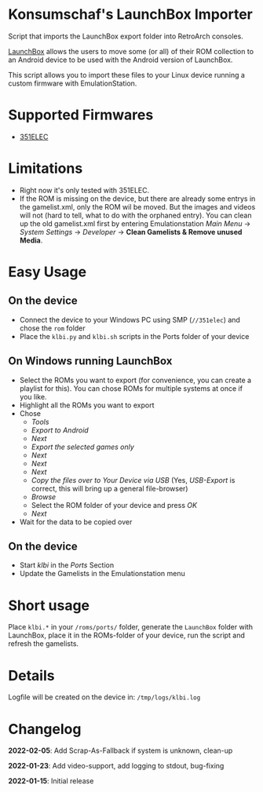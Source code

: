 # Konsumschaf's LaunchBox Importer
Script that imports the LaunchBox export folder into RetroArch consoles.

[LaunchBox](https://www.launchbox-app.com) allows the users to move some (or all) of their ROM collection to an Android device to be used with the Android version of LaunchBox.

This script allows you to import these files to your Linux device running a custom firmware with EmulationStation.

# Supported Firmwares
* [351ELEC](https://351elec.de)

# Limitations
* Right now it's only tested with 351ELEC.
* If the ROM is missing on the device, but there are already some entrys in the gamelist.xml, only the ROM wil be moved. But the images and videos will not (hard to tell, what to do with the orphaned entry). You can clean up the old gamelist.xml first by entering Emulationstation *Main Menu* -> *System Settings* -> *Developer* -> **Clean Gamelists & Remove unused Media**.

# Easy Usage
## On the device
* Connect the device to your Windows PC using SMP (`//351elec`) and chose the `rom` folder
* Place the `klbi.py` and `klbi.sh` scripts in the Ports folder of your device

## On Windows running LaunchBox
* Select the ROMs you want to export (for convenience, you can create a playlist for this). You can chose ROMs for multiple systems at once if you like.
* Highlight all the ROMs you want to export
* Chose
  * *Tools*
  * *Export to Android*
  * *Next*
  * *Export the selected games only*
  * *Next*
  * *Next*
  * *Next*
  * *Copy the files over to Your Device via USB* (Yes, *USB-Export* is correct, this will bring up a general file-browser)
  * *Browse*
  * Select the ROM folder of your device and press *OK*
  * *Next*
* Wait for the data to be copied over

## On the device
* Start *klbi* in the *Ports* Section
* Update the Gamelists in the Emulationstation menu

# Short usage
Place `klbi.*` in your `/roms/ports/` folder, generate the `LaunchBox` folder with LaunchBox, place it in the ROMs-folder of your device, run the script and refresh the gamelists.

# Details
Logfile will be created on the device in: `/tmp/logs/klbi.log`

# Changelog
**2022-02-05**: Add Scrap-As-Fallback if system is unknown, clean-up

**2022-01-23**: Add video-support, add logging to stdout, bug-fixing

**2022-01-15**: Initial release

